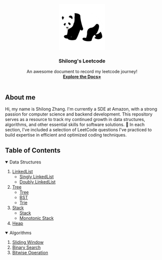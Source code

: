 <!-- PROJECT LOGO -->
<br />
<p align="center">
  <a href="https://github.com/shiloz-bot/Leetcode-Journey/">
    <img src="image/logo2.png" alt="Logo" width="150" height="150">
  </a>

  <h3 align="center">Shilong's Leetcode</h3>

  <p align="center">
    An awesome document to record my leetcode journey!
    <br />
    <a href="https://github.com/shiloz-bot/Shilong-s-Leetcode/edit/main/README.md"><strong>Explore the Docs»</strong></a>
    <br />
    <br />
  </p>
</p>


## About me
Hi, my name is Shilong Zhang. I'm currently a SDE at Amazon, with a strong passion for computer science and backend development. This repository serves as a resource to track my continued growth in data structures, algorithms, and other essential skills for software solutions. 💛 In each section, I've included a selection of LeetCode questions I've practiced to build expertise in efficient and optimized coding techniques.


<!-- TABLE OF CONTENTS -->
## Table of Contents
<details open="open">
  <summary>Data Structures</summary>
  <ol>
    <li>
      <a href="https://github.com/shiloz-bot/Leetcode-Journey/blob/main/LinkedList/LinkedList.md">LinkedList</a>
      <ul>
        <li><a href="https://github.com/shiloz-bot/Leetcode-Journey/blob/main/LinkedList/LinkedList.md#singly-linkedlist">Singly LinkedList</a></li>
        <li><a href="https://github.com/shiloz-bot/Leetcode-Journey/blob/main/LinkedList/LinkedList.md#doubly-linkedlist">Doubly LinkedList</a></li>
      </ul>
    </li>
    <li>
      <a href="https://github.com/shiloz-bot/Leetcode-Journey/blob/main/Tree/Tree.md">Tree</a>
      <ul>
        <li><a href="https://github.com/shiloz-bot/Leetcode-Journey/blob/main/Tree/Tree.md#tree">Tree</a></li>
        <li><a href="https://github.com/shiloz-bot/Leetcode-Journey/blob/main/Tree/Tree.md#bst">BST</a></li>
        <li><a href="https://github.com/shiloz-bot/Leetcode-Journey/blob/main/Tree/Tree.md#trie">Trie</a></li>
      </ul>
    </li>
    <li>
      <a href="https://github.com/shiloz-bot/Leetcode-Journey/blob/main/Stack/Stack.md">Stack</a>
      <ul>
        <li><a href="https://github.com/shiloz-bot/Leetcode-Journey/blob/main/Stack/Stack.md#stack">Stack</a></li>
        <li><a href="https://github.com/shiloz-bot/Leetcode-Journey/blob/main/Stack/Stack.md#monotonic-stack">Monotonic Stack</a></li>
      </ul>
    </li>
    <li>
      <a href="https://github.com/shiloz-bot/Leetcode-Journey/blob/main/Heap/Heap.md">Heap</a>
    </li>
  </ol>
</details>
<details open="open">
  <summary>Algorithms</summary>
  <ol>
    <li>
      <a href="https://github.com/shiloz-bot/Leetcode-Journey/blob/main/Sliding%20Window/Sliding%20Window.md">Sliding Window</a>
    </li>
    <li>
      <a href="https://github.com/shiloz-bot/Leetcode-Journey/blob/main/Binary%20Search/Binary%20Search.md">Binary Search</a>
    </li>
    <li>
      <a href="https://github.com/shiloz-bot/Leetcode-Journey/blob/main/Bitwise%20Operation/Bitwise%20Operation.md">Bitwise Operation</a>
    </li>
  </ol>
</details>
